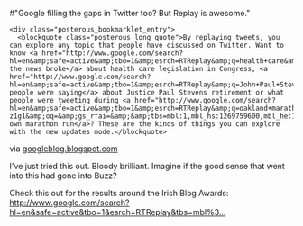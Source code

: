#"Google filling the gaps in Twitter too? But Replay is awesome."


    <div class="posterous_bookmarklet_entry">
      <blockquote class="posterous_long_quote">By replaying tweets, you can explore any topic that people have discussed on Twitter. Want to know <a href="http://www.google.com/search?hl=en&amp;safe=active&amp;tbo=1&amp;esrch=RTReplay&amp;q=health+care&amp;aq=f&amp;aqi=g10&amp;oq=&amp;gs_rfai=&amp;&amp;tbs=mbl:1,mbl_hs:1269154800,mbl_he:1269241199,mbl_rs:1269226737,mbl_re:1269226741">how the news broke</a> about health care legislation in Congress, <a href="http://www.google.com/search?hl=en&amp;safe=active&amp;tbo=1&amp;esrch=RTReplay&amp;q=John+Paul+Stevens++&amp;aq=f&amp;aqi=&amp;oq=&amp;gs_rfai=&amp;&amp;tbs=mbl:1,mbl_hs:1268636400,mbl_he:1268722799">what people were saying</a> about Justice Paul Stevens retirement or what people were tweeting during <a href="http://www.google.com/search?hl=en&amp;safe=active&amp;tbo=1&amp;esrch=RTReplay&amp;q=oakland+marathon&amp;aq=f&amp;aqi=g8g-z1g1&amp;oq=&amp;gs_rfai=&amp;&amp;tbs=mbl:1,mbl_hs:1269759600,mbl_he:1269845999">your own marathon run</a>? These are the kinds of things you can explore with the new updates mode.</blockquote>

<div class="posterous_quote_citation">via <a href="http://googleblog.blogspot.com/2010/04/replay-it-google-search-across-twitter.html">googleblog.blogspot.com</a></div>
    <p>I've just tried this out. Bloody brilliant. Imagine if the good sense that went into this had gone into Buzz?
</p><p>Check this out for the results around the Irish Blog Awards: <a href="http://www.google.com/search?hl=en&safe=active&tbo=1&esrch=RTReplay&tbs=mbl%3A1%2Cmbl_hs%3A1269759600%2Cmbl_he%3A1269845999&q=IBA10&aq=f&aqi=&aql=&oq=&gs_rfai=">http://www.google.com/search?hl=en&safe=active&tbo=1&esrch=RTReplay&tbs=mbl%3...</a></p></div>
  